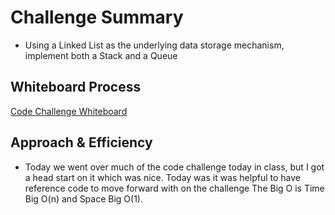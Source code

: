 # Challenge Summary

- Using a Linked List as the underlying data storage mechanism, implement both a Stack and a Queue

## Whiteboard Process

[Code Challenge  Whiteboard](python/docs/stack_and_queue/challenge-10.png)

## Approach & Efficiency

- Today we went over much of the code challenge today in class, but I got a head start on it which was nice. Today was it was helpful to have reference code to move forward with on the challenge The Big O is Time Big O(n) and Space Big O(1).


